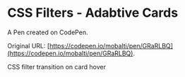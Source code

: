 # CSS Filters - Adabtive Cards

A Pen created on CodePen.

Original URL: [https://codepen.io/mobalti/pen/GRaRLBQ](https://codepen.io/mobalti/pen/GRaRLBQ).

CSS filter transition on card hover